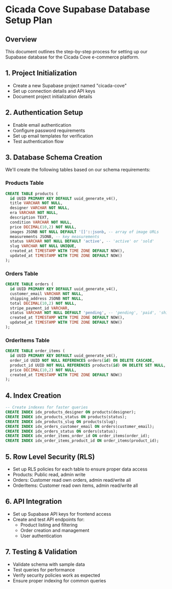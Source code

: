 # Cicada Cove Supabase Database Setup Plan

## Overview
This document outlines the step-by-step process for setting up our Supabase database for the Cicada Cove e-commerce platform.

## 1. Project Initialization
- Create a new Supabase project named "cicada-cove"
- Set up connection details and API keys
- Document project initialization details

## 2. Authentication Setup
- Enable email authentication
- Configure password requirements
- Set up email templates for verification
- Test authentication flow

## 3. Database Schema Creation
We'll create the following tables based on our schema requirements:

### Products Table
```sql
CREATE TABLE products (
  id UUID PRIMARY KEY DEFAULT uuid_generate_v4(),
  title VARCHAR NOT NULL,
  designer VARCHAR NOT NULL,
  era VARCHAR NOT NULL,
  description TEXT,
  condition VARCHAR NOT NULL,
  price DECIMAL(10,2) NOT NULL,
  images JSONB NOT NULL DEFAULT '[]'::jsonb, -- array of image URLs
  measurements JSONB, -- key measurements
  status VARCHAR NOT NULL DEFAULT 'active', -- 'active' or 'sold'
  slug VARCHAR NOT NULL UNIQUE,
  created_at TIMESTAMP WITH TIME ZONE DEFAULT NOW(),
  updated_at TIMESTAMP WITH TIME ZONE DEFAULT NOW()
);
```

### Orders Table
```sql
CREATE TABLE orders (
  id UUID PRIMARY KEY DEFAULT uuid_generate_v4(),
  customer_email VARCHAR NOT NULL,
  shipping_address JSONB NOT NULL,
  total DECIMAL(10,2) NOT NULL,
  stripe_payment_id VARCHAR,
  status VARCHAR NOT NULL DEFAULT 'pending', -- 'pending', 'paid', 'shipped', 'delivered', 'cancelled'
  created_at TIMESTAMP WITH TIME ZONE DEFAULT NOW(),
  updated_at TIMESTAMP WITH TIME ZONE DEFAULT NOW()
);
```

### OrderItems Table
```sql
CREATE TABLE order_items (
  id UUID PRIMARY KEY DEFAULT uuid_generate_v4(),
  order_id UUID NOT NULL REFERENCES orders(id) ON DELETE CASCADE,
  product_id UUID NOT NULL REFERENCES products(id) ON DELETE SET NULL,
  price DECIMAL(10,2) NOT NULL,
  created_at TIMESTAMP WITH TIME ZONE DEFAULT NOW()
);
```

## 4. Index Creation
```sql
-- Create indexes for faster queries
CREATE INDEX idx_products_designer ON products(designer);
CREATE INDEX idx_products_status ON products(status);
CREATE INDEX idx_products_slug ON products(slug);
CREATE INDEX idx_orders_customer_email ON orders(customer_email);
CREATE INDEX idx_orders_status ON orders(status);
CREATE INDEX idx_order_items_order_id ON order_items(order_id);
CREATE INDEX idx_order_items_product_id ON order_items(product_id);
```

## 5. Row Level Security (RLS)
- Set up RLS policies for each table to ensure proper data access
- Products: Public read, admin write
- Orders: Customer read own orders, admin read/write all
- OrderItems: Customer read own items, admin read/write all

## 6. API Integration
- Set up Supabase API keys for frontend access
- Create and test API endpoints for:
  - Product listing and filtering
  - Order creation and management
  - User authentication

## 7. Testing & Validation
- Validate schema with sample data
- Test queries for performance
- Verify security policies work as expected
- Ensure proper indexing for common queries